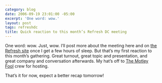 ```yaml
---
category: blog
date: 2006-09-19 23:01:00 -05:00
excerpt: 'One word: wow.'
layout: post
tags: refreshdc
title: Quick reaction to this month’s Refresh DC meeting
---
```


One word: wow. Just, wow. I’ll post more about the meeting here and on [the Refresh site](http://refresh-dc.org/) once I get a few hours of sleep. But that’s my first reaction to this month’s gathering. Great turnout, great topic and presentation, and great company and conversation afterwards. My hat’s off to [The Motley Fool](http://www.fool.com/) crew for hosting.

That’s it for now, expect a better recap tomorrow!